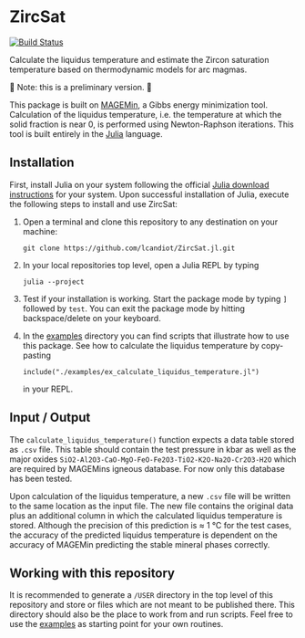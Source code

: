 # ZircSat

[![Build Status](https://github.com/lcandiot/ZircSat.jl/actions/workflows/CI.yml/badge.svg?branch=main)](https://github.com/lcandiot/ZircSat.jl/actions/workflows/CI.yml?query=branch%3Amain)

Calculate the liquidus temperature and estimate the Zircon saturation temperature based on thermodynamic models for arc magmas.

🚧 Note: this is a preliminary version. 🚧

This package is built on [MAGEMin](https://github.com/ComputationalThermodynamics/MAGEMin), a Gibbs energy minimization tool. Calculation of the liquidus temperature, i.e. the temperature at which the solid fraction is near 0, is performed using Newton-Raphson iterations. This tool is built entirely in the [Julia](https://julialang.org) language.

## Installation
First, install Julia on your system following the official [Julia download instructions](https://julialang.org/downloads/) for your system. Upon successful installation of Julia, execute the following steps to install and use ZircSat:

1. Open a terminal and clone this repository to any destination on your machine:
    ```
    git clone https://github.com/lcandiot/ZircSat.jl.git
    ```

2. In your local repositories top level, open a Julia REPL by typing
    ```
    julia --project
    ```

 3. Test if your installation is working. Start the package mode by typing `]` followed by `test`. You can exit the package mode by hitting backspace/delete on your keyboard.
 4. In the [examples](https://github.com/lcandiot/ZircSat.jl/tree/main/examples) directory you can find scripts that illustrate how to use this package. See how to calculate the liquidus temperature by copy-pasting 
    ```
    include("./examples/ex_calculate_liquidus_temperature.jl")
    ```
    in your REPL.

## Input / Output
The `calculate_liquidus_temperature()` function expects a data table stored as `.csv` file. This table should contain the test pressure in kbar as well as the major oxides `SiO2-Al2O3-CaO-MgO-FeO-Fe2O3-TiO2-K2O-Na2O-Cr2O3-H2O` which are required by MAGEMins igneous database. For now only this database has been tested.

Upon calculation of the liquidus temperature, a new `.csv` file will be written to the same location as the input file. The new file contains the original data plus an additional column in which the calculated liquidus temperature is stored. Although the precision of this prediction is $\approx$ 1 °C for the test cases, the accuracy of the predicted liquidus temperature is dependent on the accuracy of MAGEMin predicting the stable mineral phases correctly.

## Working with this repository
It is recommended to generate a `/USER` directory in the top level of this repository and store or files which are not meant to be published there. This directory should also be the place to work from and run scripts. Feel free to use the [examples](https://github.com/lcandiot/ZircSat.jl/tree/main/examples) as starting point for your own routines.
